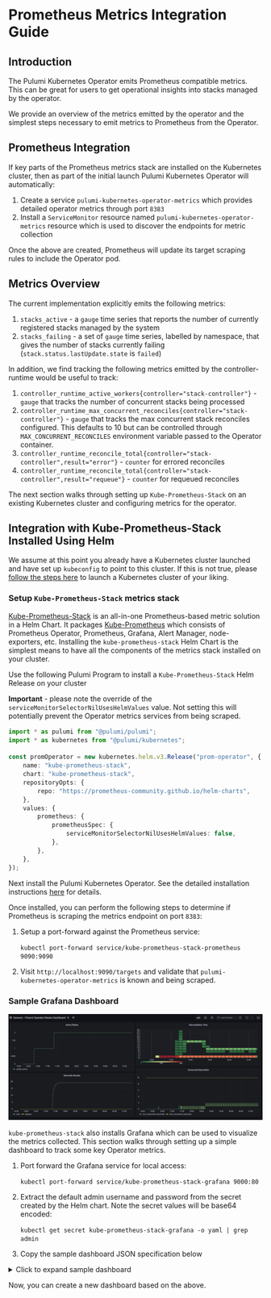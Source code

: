 # Prometheus Metrics Integration Guide

## Introduction

The Pulumi Kubernetes Operator emits Prometheus compatible metrics.
This can be great for users to get operational insights into stacks
managed by the operator.

We provide an overview of the metrics emitted by the operator and the simplest steps necessary to emit metrics to Prometheus from the Operator.

## Prometheus Integration
If key parts of the Prometheus metrics stack are installed on the Kubernetes cluster, then as part of the initial launch
Pulumi Kubernetes Operator will automatically:
1. Create a service `pulumi-kubernetes-operator-metrics` which provides detailed operator metrics through port `8383`
2. Install a `ServiceMonitor` resource named `pulumi-kubernetes-operator-metrics` resource which is used to discover the endpoints for metric collection

Once the above are created, Prometheus will update its target scraping rules to include the Operator pod.

## Metrics Overview

The current implementation explicitly emits the following metrics:

1. `stacks_active` - a `gauge` time series that reports the number of currently registered stacks managed by the system
2. `stacks_failing` - a set of `gauge` time series, labelled by namespace, that gives the number of stacks currently failing (`stack.status.lastUpdate.state` is `failed`)

In addition, we find tracking the following metrics emitted by the controller-runtime would be useful to track:

1. `controller_runtime_active_workers{controller="stack-controller"}` - `gauge` that tracks the number of concurrent stacks being processed
2. `controller_runtime_max_concurrent_reconciles{controller="stack-controller"}` - `gauge` that tracks the max concurrent stack reconciles configured. This defaults to 10 but can be controlled through `MAX_CONCURRENT_RECONCILES` environment variable passed to the Operator container.
3. `controller_runtime_reconcile_total{controller="stack-controller",result="error"}` - `counter` for errored reconciles
4. `controller_runtime_reconcile_total{controller="stack-controller",result="requeue"}` - `counter` for requeued reconciles

The next section walks through setting up `Kube-Prometheus-Stack` on an existing Kubernetes cluster and configuring metrics for the operator.

## Integration with Kube-Prometheus-Stack Installed Using Helm

We assume at this point you already have a Kubernetes cluster launched and have set up `kubeconfig` to point to this cluster.
If this is not true, please [follow the steps here](https://www.pulumi.com/docs/tutorials/kubernetes/#clusters) to launch a Kubernetes cluster of your liking.

### Setup `Kube-Prometheus-Stack` metrics stack

[Kube-Prometheus-Stack](https://github.com/prometheus-community/helm-charts/tree/main/charts/kube-prometheus-stack) is an all-in-one Prometheus-based metric solution in a Helm Chart.
It packages [Kube-Prometheus](https://github.com/prometheus-operator/kube-prometheus) which consists of Prometheus Operator, Prometheus, Grafana, Alert Manager, node-exporters, etc.
Installing the `kube-prometheus-stack` Helm Chart is the simplest means to have all the components of the metrics stack installed on your cluster.

Use the following Pulumi Program to install a `Kube-Prometheus-Stack` Helm Release on your cluster

**Important** - please note the override of the `serviceMonitorSelectorNilUsesHelmValues` value. Not setting this will potentially prevent the Operator metrics services from being scraped.
```typescript
import * as pulumi from "@pulumi/pulumi";
import * as kubernetes from "@pulumi/kubernetes";

const promOperator = new kubernetes.helm.v3.Release("prom-operator", {
    name: "kube-prometheus-stack",
    chart: "kube-prometheus-stack",
    repositoryOpts: {
        repo: "https://prometheus-community.github.io/helm-charts",
    },
    values: {
        prometheus: {
            prometheusSpec: {
                serviceMonitorSelectorNilUsesHelmValues: false,
            },
        },
    },
});
```

Next install the Pulumi Kubernetes Operator. See the detailed installation instructions [here](../README.md#deploy-the-operator) for details.

Once installed, you can perform the following steps to determine if Prometheus is scraping the metrics endpoint on port `8383`:

1. Setup a port-forward against the Prometheus service: 

    `kubectl port-forward service/kube-prometheus-stack-prometheus 9090:9090`

2. Visit `http://localhost:9090/targets` and validate that `pulumi-kubernetes-operator-metrics` is known and being scraped.


### Sample Grafana Dashboard

![Sample Grafana Dashboard](./images/sample-dashboard.png)

`kube-prometheus-stack` also installs Grafana which can be used to visualize the metrics collected.
This section walks through setting up a simple dashboard to track some key Operator metrics.

1. Port forward the Grafana service for local access:

    `kubectl port-forward service/kube-prometheus-stack-grafana 9000:80`

2. Extract the default admin username and password from the secret created by the Helm chart. Note the secret values will be base64 encoded:

    `kubectl get secret kube-prometheus-stack-grafana -o yaml | grep admin`

3. Copy the sample dashboard JSON specification below

<details>
<summary>Click to expand sample dashboard </summary>

```json
{
  "annotations": {
    "list": [
      {
        "builtIn": 1,
        "datasource": "-- Grafana --",
        "enable": true,
        "hide": true,
        "iconColor": "rgba(0, 211, 255, 1)",
        "name": "Annotations & Alerts",
        "target": {
          "limit": 100,
          "matchAny": false,
          "tags": [],
          "type": "dashboard"
        },
        "type": "dashboard"
      }
    ]
  },
  "editable": true,
  "gnetId": null,
  "graphTooltip": 0,
  "id": 26,
  "links": [],
  "panels": [
    {
      "datasource": null,
      "description": "",
      "fieldConfig": {
        "defaults": {
          "color": {
            "mode": "palette-classic"
          },
          "custom": {
            "axisLabel": "",
            "axisPlacement": "auto",
            "barAlignment": 0,
            "drawStyle": "line",
            "fillOpacity": 0,
            "gradientMode": "none",
            "hideFrom": {
              "legend": false,
              "tooltip": false,
              "viz": false
            },
            "lineInterpolation": "linear",
            "lineWidth": 1,
            "pointSize": 5,
            "scaleDistribution": {
              "type": "linear"
            },
            "showPoints": "auto",
            "spanNulls": false,
            "stacking": {
              "group": "A",
              "mode": "none"
            },
            "thresholdsStyle": {
              "mode": "off"
            }
          },
          "mappings": [],
          "thresholds": {
            "mode": "absolute",
            "steps": [
              {
                "color": "green",
                "value": null
              },
              {
                "color": "red",
                "value": 80
              }
            ]
          }
        },
        "overrides": []
      },
      "gridPos": {
        "h": 9,
        "w": 12,
        "x": 0,
        "y": 0
      },
      "id": 2,
      "options": {
        "legend": {
          "calcs": [],
          "displayMode": "list",
          "placement": "bottom"
        },
        "tooltip": {
          "mode": "single"
        }
      },
      "targets": [
        {
          "exemplar": true,
          "expr": "stacks_active\n",
          "interval": "",
          "legendFormat": "stacks_active",
          "refId": "A"
        },
        {
          "exemplar": true,
          "expr": "",
          "hide": false,
          "interval": "",
          "legendFormat": "stacks_failing",
          "refId": "B"
        }
      ],
      "title": "Active Stacks",
      "type": "timeseries"
    },
    {
      "cards": {
        "cardPadding": null,
        "cardRound": null
      },
      "color": {
        "cardColor": "#b4ff00",
        "colorScale": "sqrt",
        "colorScheme": "interpolateOranges",
        "exponent": 0.5,
        "mode": "spectrum"
      },
      "dataFormat": "timeseries",
      "datasource": null,
      "gridPos": {
        "h": 8,
        "w": 12,
        "x": 12,
        "y": 0
      },
      "heatmap": {},
      "hideZeroBuckets": false,
      "highlightCards": true,
      "id": 8,
      "legend": {
        "show": false
      },
      "pluginVersion": "8.1.5",
      "reverseYBuckets": false,
      "targets": [
        {
          "exemplar": true,
          "expr": "sum(increase(controller_runtime_reconcile_time_seconds_bucket{controller=\"stack-controller\"}[10m])) by (le)",
          "format": "time_series",
          "instant": false,
          "interval": "",
          "legendFormat": "{{le}}",
          "refId": "A"
        }
      ],
      "title": "Panel Title",
      "tooltip": {
        "show": true,
        "showHistogram": false
      },
      "type": "heatmap",
      "xAxis": {
        "show": true
      },
      "xBucketNumber": null,
      "xBucketSize": null,
      "yAxis": {
        "decimals": null,
        "format": "s",
        "logBase": 1,
        "max": null,
        "min": null,
        "show": true,
        "splitFactor": null
      },
      "yBucketBound": "auto",
      "yBucketNumber": null,
      "yBucketSize": null
    },
    {
      "datasource": null,
      "fieldConfig": {
        "defaults": {
          "color": {
            "mode": "palette-classic"
          },
          "custom": {
            "axisLabel": "",
            "axisPlacement": "auto",
            "barAlignment": 0,
            "drawStyle": "line",
            "fillOpacity": 0,
            "gradientMode": "none",
            "hideFrom": {
              "legend": false,
              "tooltip": false,
              "viz": false
            },
            "lineInterpolation": "linear",
            "lineWidth": 1,
            "pointSize": 5,
            "scaleDistribution": {
              "type": "linear"
            },
            "showPoints": "auto",
            "spanNulls": false,
            "stacking": {
              "group": "A",
              "mode": "none"
            },
            "thresholdsStyle": {
              "mode": "off"
            }
          },
          "mappings": [],
          "thresholds": {
            "mode": "absolute",
            "steps": [
              {
                "color": "green",
                "value": null
              },
              {
                "color": "red",
                "value": 80
              }
            ]
          }
        },
        "overrides": []
      },
      "gridPos": {
        "h": 9,
        "w": 12,
        "x": 12,
        "y": 8
      },
      "id": 4,
      "options": {
        "legend": {
          "calcs": [],
          "displayMode": "list",
          "placement": "bottom"
        },
        "tooltip": {
          "mode": "single"
        }
      },
      "targets": [
        {
          "exemplar": true,
          "expr": "controller_runtime_active_workers{controller=\"stack-controller\"}",
          "interval": "",
          "legendFormat": "curr_concurrent_reconciles",
          "refId": "A"
        },
        {
          "exemplar": true,
          "expr": "controller_runtime_max_concurrent_reconciles{controller=\"stack-controller\"}",
          "hide": false,
          "interval": "",
          "legendFormat": "max_concurrent_reconciles",
          "refId": "B"
        }
      ],
      "title": "Concurrent Reconciles",
      "type": "timeseries"
    },
    {
      "datasource": null,
      "fieldConfig": {
        "defaults": {
          "color": {
            "mode": "palette-classic"
          },
          "custom": {
            "axisLabel": "",
            "axisPlacement": "auto",
            "barAlignment": 0,
            "drawStyle": "line",
            "fillOpacity": 0,
            "gradientMode": "none",
            "hideFrom": {
              "legend": false,
              "tooltip": false,
              "viz": false
            },
            "lineInterpolation": "linear",
            "lineWidth": 1,
            "pointSize": 5,
            "scaleDistribution": {
              "type": "linear"
            },
            "showPoints": "auto",
            "spanNulls": false,
            "stacking": {
              "group": "A",
              "mode": "none"
            },
            "thresholdsStyle": {
              "mode": "off"
            }
          },
          "mappings": [],
          "thresholds": {
            "mode": "absolute",
            "steps": [
              {
                "color": "green",
                "value": null
              },
              {
                "color": "red",
                "value": 80
              }
            ]
          }
        },
        "overrides": []
      },
      "gridPos": {
        "h": 8,
        "w": 12,
        "x": 0,
        "y": 9
      },
      "id": 6,
      "options": {
        "legend": {
          "calcs": [],
          "displayMode": "list",
          "placement": "bottom"
        },
        "tooltip": {
          "mode": "single"
        }
      },
      "targets": [
        {
          "exemplar": true,
          "expr": "controller_runtime_reconcile_total{controller=\"stack-controller\", result=\"error\"}",
          "hide": false,
          "interval": "",
          "legendFormat": "{{result}}",
          "refId": "B"
        },
        {
          "exemplar": true,
          "expr": "controller_runtime_reconcile_total{controller=\"stack-controller\", result=\"requeue\"}",
          "hide": false,
          "interval": "",
          "legendFormat": "{{result}}",
          "refId": "A"
        }
      ],
      "title": "Reconcile Results",
      "type": "timeseries"
    }
  ],
  "refresh": "",
  "schemaVersion": 30,
  "style": "dark",
  "tags": [],
  "templating": {
    "list": []
  },
  "time": {
    "from": "now-6h",
    "to": "now"
  },
  "timepicker": {},
  "timezone": "",
  "title": "Pulumi Operator Stacks Dashboard",
  "uid": "QP_wDqDnz",
  "version": 1
}
```
</details>

Now, you can create a new dashboard based on the above.
